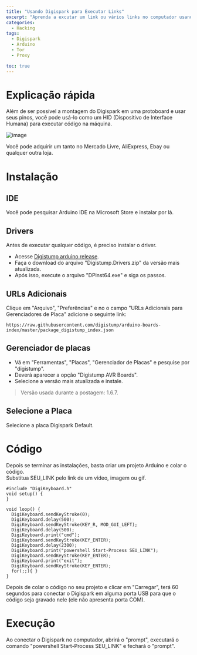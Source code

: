 ```yaml
---
title: "Usando Digispark para Executar Links"
excerpt: "Aprenda a excutar um link ou vários links no computador usando o Arduino Digispark."
categories:
  - Hacking
tags:
  - Digispark
  - Arduino
  - Tor
  - Proxy

toc: true
---
```


# Explicação rápida
Além de ser possível a montagem do Digispark em uma protoboard e usar seus pinos, você pode usá-lo como um HID (Dispositivo de Interface Humana) para executar código na máquina.

![image](https://github.com/BieAnimaton/BieAnimaton/assets/52220244/29015d37-717b-4034-af70-841845dfd336)

Você pode adquirir um tanto no Mercado Livre, AliExpress, Ebay ou qualquer outra loja.

# Instalação
## IDE
Você pode pesquisar Arduino IDE na Microsoft Store e instalar por lá.

## Drivers
Antes de executar qualquer código, é preciso instalar o driver.  
- Acesse [Digistump arduino release](https://github.com/digistump/DigistumpArduino/releases).  
- Faça o download do arquivo "Digistump.Drivers.zip" da versão mais atualizada.
- Após isso, execute o arquivo "DPinst64.exe" e siga os passos.

## URLs Adicionais
Clique em "Arquivo", "Preferências" e no o campo "URLs Adicionais para Gerenciadores de Placa" adicione o seguinte link:

    https://raw.githubusercontent.com/digistump/arduino-boards-index/master/package_digistump_index.json

## Gerenciador de placas
- Vá em "Ferramentas", "Placas", "Gerenciador de Placas" e pesquise por "digistump".  
- Deverá aparecer a opção "Digistump AVR Boards".  
- Selecione a versão mais atualizada e instale.  

> Versão usada durante a postagem: 1.6.7.  

## Selecione a Placa
Selecione a placa Digispark Default.  

# Código
Depois se terminar as instalações, basta criar um projeto Arduino e colar o código.  
Substitua SEU_LINK pelo link de um vídeo, imagem ou gif.  

    #include "DigiKeyboard.h"
    void setup() {
    }

    void loop() {
      DigiKeyboard.sendKeyStroke(0);
      DigiKeyboard.delay(500);
      DigiKeyboard.sendKeyStroke(KEY_R, MOD_GUI_LEFT);
      DigiKeyboard.delay(500);
      DigiKeyboard.print("cmd");
      DigiKeyboard.sendKeyStroke(KEY_ENTER);
      DigiKeyboard.delay(2300);
      DigiKeyboard.print("powershell Start-Process SEU_LINK");
      DigiKeyboard.sendKeyStroke(KEY_ENTER);
      DigiKeyboard.print("exit");
      DigiKeyboard.sendKeyStroke(KEY_ENTER);
      for(;;){ }
    }

Depois de colar o código no seu projeto e clicar em "Carregar", terá 60 segundos para conectar o Digispark em alguma porta USB para que o código seja gravado nele (ele não apresenta porta COM).

# Execução
Ao conectar o Digispark no computador, abrirá o "prompt", executará o comando "powershell Start-Process SEU_LINK" e fechará o "prompt".